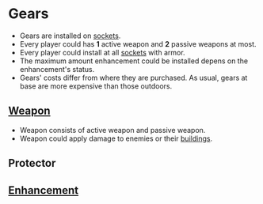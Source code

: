 # Gears
- Gears are installed on [sockets](https://github.com/Trevor802/Tac/blob/master/GameDesignDocument/Player/Sockets.md).
- Every player could has **1** active weapon and **2** passive weapons at most.
- Every player could install at all [sockets](https://github.com/Trevor802/Tac/blob/master/GameDesignDocument/Player/Sockets.md) with armor.
- The maximum amount enhancement could be installed depens on the enhancement's status.
- Gears' costs differ from where they are purchased. As usual, gears at base are more expensive than those outdoors.

## [Weapon](https://github.com/Trevor802/Tac/blob/master/GameDesignDocument/Player/Gears/Weapon.md)
- Weapon consists of active weapon and passive weapon.
- Weapon could apply damage to enemies or their [buildings](https://github.com/Trevor802/Tac/blob/master/GameDesignDocument/Buildings.md).

## Protector

## [Enhancement](https://github.com/Trevor802/Tac/blob/master/GameDesignDocument/Player/Gears/Enhancement.md)
